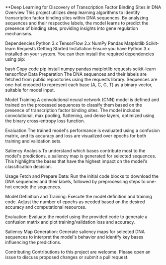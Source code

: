 **Deep Learning for Discovery of Transcription Factor Binding Sites in DNA
Overview
This project utilizes deep learning algorithms to identify transcription factor binding sites within DNA sequences. By analyzing sequences and their respective labels, the model learns to predict the presence of binding sites, providing insights into gene regulation mechanisms.

Dependencies
Python 3.x
TensorFlow 2.x
NumPy
Pandas
Matplotlib
Scikit-learn
Requests
Getting Started
Installation
Ensure you have Python 3.x installed on your system. You can then install the required dependencies using pip:

bash
Copy code
pip install numpy pandas matplotlib requests scikit-learn tensorflow
Data Preparation
The DNA sequences and their labels are fetched from public repositories using the requests library. Sequences are one-hot encoded to represent each base (A, C, G, T) as a binary vector, suitable for model input.

Model Training
A convolutional neural network (CNN) model is defined and trained on the processed sequences to classify them based on the presence of transcription factor binding sites. The model includes convolutional, max pooling, flattening, and dense layers, optimized using the binary cross-entropy loss function.

Evaluation
The trained model's performance is evaluated using a confusion matrix, and its accuracy and loss are visualized over epochs for both training and validation sets.

Saliency Analysis
To understand which bases contribute most to the model's predictions, a saliency map is generated for selected sequences. This highlights the bases that have the highest impact on the model's classification decision.

Usage
Fetch and Prepare Data: Run the initial code blocks to download the DNA sequences and their labels, followed by preprocessing steps to one-hot encode the sequences.

Model Definition and Training: Execute the model definition and training code. Adjust the number of epochs as needed based on the desired accuracy and computational resources.

Evaluation: Evaluate the model using the provided code to generate a confusion matrix and plot training/validation loss and accuracy.

Saliency Map Generation: Generate saliency maps for selected DNA sequences to interpret the model's behavior and identify key bases influencing the predictions.

Contributing
Contributions to this project are welcome. Please open an issue to discuss proposed changes or submit a pull request.
